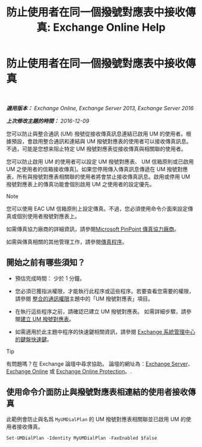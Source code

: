 ﻿---
title: '防止使用者在同一個撥號對應表中接收傳真: Exchange Online Help'
TOCTitle: 防止使用者在同一個撥號對應表中接收傳真
ms:assetid: 4fc66414-c950-4bca-ac20-4e489f288d06
ms:mtpsurl: https://technet.microsoft.com/zh-tw/library/Bb201688(v=EXCHG.150)
ms:contentKeyID: 52062301
ms.date: 05/23/2018
mtps_version: v=EXCHG.150
ms.translationtype: MT
---

# 防止使用者在同一個撥號對應表中接收傳真

 

_**適用版本：** Exchange Online, Exchange Server 2013, Exchange Server 2016_

_**上次修改主題的時間：** 2016-12-09_

您可以防止與整合通訊 (UM) 撥號從接收傳真訊息連結已啟用 UM 的使用者。根據預設，會啟用整合通訊和連結與 UM 撥號對應表的使用者可以接收傳真訊息。不過，可能是您想来阻止特定 UM 撥號對應表從接收傳真與相關聯的使用者。

您可以防止啟用 UM 的使用者可以設定 UM 撥號對應表、 UM 信箱原則或已啟用 UM 之使用者的信箱接收傳真\]。如果您停用傳入傳真訊息傳遞在 UM 撥號對應表，所有與撥號對應表相關聯的使用者將會禁止接收傳真訊息。啟用或停用 UM 撥號對應表上的傳真功能會個別啟用 UM 之使用者的設定優先。


> [!NOTE]  
> 您可以使用 EAC UM 信箱原則上設定傳真。不過，您必須使用命令介面來設定傳真或個別使用者撥號對應表上。




如需傳真協力廠商的詳細資訊，請參閱[Microsoft PinPoint 傳真協力廠商](https://go.microsoft.com/fwlink/?linkid=190238)。

如需與傳真相關的其他管理工作，請參閱[傳真程序](https://docs.microsoft.com/zh-tw/exchange/voice-mail-unified-messaging/set-up-client-voice-mail-features/faxing-procedures)。

## 開始之前有哪些須知？

  - 預估完成時間： 少於 1 分鐘。

  - 您必須已獲指派權限，才能執行此程序或這些程序。若要查看您需要的權限，請參閱 [整合的通訊權限](unified-messaging-permissions-exchange-2013-help.md)主題中的「UM 撥號對應表」項目。

  - 在執行這些程序之前，請確認已建立 UM 撥號對應表。 如需詳細步驟，請參閱[建立 UM 撥號對應表](https://docs.microsoft.com/zh-tw/exchange/voice-mail-unified-messaging/connect-voice-mail-system/create-um-dial-plan)。

  - 如需適用於此主題中程序的快速鍵相關資訊，請參閱 [Exchange 系統管理中心的鍵盤快速鍵](keyboard-shortcuts-in-the-exchange-admin-center-exchange-online-protection-help.md)。


> [!TIP]  
> 有問題嗎？在 Exchange 論壇中尋求協助。 論壇的網址為：<a href="https://go.microsoft.com/fwlink/p/?linkid=60612">Exchange Server</a>、 <a href="https://go.microsoft.com/fwlink/p/?linkid=267542">Exchange Online</a> 或 <a href="https://go.microsoft.com/fwlink/p/?linkid=285351">Exchange Online Protection</a>。.




## 使用命令介面防止與撥號對應表相連結的使用者接收傳真

此範例會防止與名爲 `MyUMDialPlan` 的 UM 撥號對應表相關聯並已啟用 UM 的使用者接收傳真。

    Set-UMDialPlan -Identity MyUMDialPlan -FaxEnabled $false

